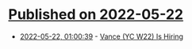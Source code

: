 # [Published on 2022-05-22](index.md)

* [2022-05-22, 01:00:39](https://news.ycombinator.com/item?id=31463854) - [Vance (YC W22) Is Hiring](https://www.ycombinator.com/companies/vance/jobs/blkD1Yp-android-developer)
